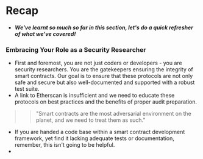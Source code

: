 # Recap
- ***We've learnt so much so far in this section, let's do a quick refresher of what we've covered!***

### Embracing Your Role as a Security Researcher
- First and foremost, you are not just coders or developers - you are security researchers. You are the gatekeepers ensuring the integrity of smart contracts. Our goal is to ensure that these protocols are not only safe and secure but also well-documented and supported with a robust test suite.
- A link to Etherscan is insufficient and we need to educate these protocols on best practices and the benefits of proper audit preparation.

>> "Smart contracts are the most adversarial environment on the planet, and we need to treat them as such."

- If you are handed a code base within a smart contract development framework, yet find it lacking adequate tests or documentation, remember, this isn't going to be helpful.
- 